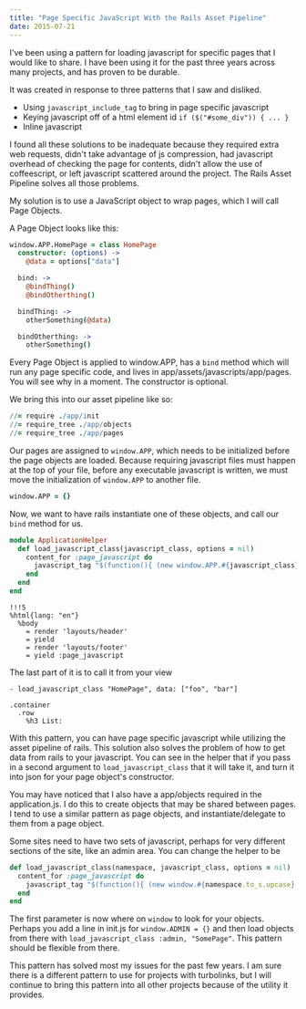 ```yaml
---
title: "Page Specific JavaScript With the Rails Asset Pipeline"
date: 2015-07-21
---
```


I've been using a pattern for loading javascript for specific pages that I would like to share. I have been using it for the past three years across many projects, and has proven to be durable.

It was created in response to three patterns that I saw and disliked.

- Using `javascript_include_tag` to bring in page specific javascript
- Keying javascript off of a html element id `if ($("#some_div")) { ... }`
- Inline javascript

I found all these solutions to be inadequate because they required extra web requests, didn't take advantage of js compression, had javascript overhead of checking the page for contents, didn't allow the use of coffeescript, or left javascript scattered around the project. The Rails Asset Pipeline solves all those problems.

My solution is to use a JavaScript object to wrap pages, which I will call Page Objects.

A Page Object looks like this:

```coffeescript app/assets/javascripts/app/pages/home_page.js.coffee
window.APP.HomePage = class HomePage
  constructor: (options) ->
    @data = options["data"]

  bind: ->
    @bindThing()
    @bindOtherthing()

  bindThing: ->
    otherSomething(@data)

  bindOtherthing: ->
    otherSomething()
```

Every Page Object is applied to window.APP, has a `bind` method which will run any page specific code, and lives in app/assets/javascripts/app/pages. You will see why in a moment. The constructor is optional.

We bring this into our asset pipeline like so:

```coffeescript app/assets/javascripts/application.js
//= require ./app/init
//= require_tree ./app/objects
//= require_tree ./app/pages
```

Our pages are assigned to `window.APP`, which needs to be initialized before the page objects are loaded. Because requiring javascript files must happen at the top of your file, before any executable javascript is written, we must move the initialization of `window.APP` to another file.

```coffeescript app/assets/javascripts/app/init.js
window.APP = {}
```

Now, we want to have rails instantiate one of these objects, and call our `bind` method for us.

```ruby app/helpers/application_helper.rb
module ApplicationHelper
  def load_javascript_class(javascript_class, options = nil)
    content_for :page_javascript do
      javascript_tag "$(function(){ (new window.APP.#{javascript_class}(#{options.to_json})).bind(); })"
    end
  end
end
```

```haml app/views/layouts/application.html.haml
!!!5
%html{lang: "en"}
  %body
    = render 'layouts/header'
    = yield
    = render 'layouts/footer'
    = yield :page_javascript
```

The last part of it is to call it from your view

```haml app/views/home/index.html.haml
- load_javascript_class "HomePage", data: ["foo", "bar"]

.container
  .row
    %h3 List:
```

With this pattern, you can have page specific javascript while utilizing the asset pipeline of rails. This solution also solves the problem of how to get data from rails to your javascript. You can see in the helper that if you pass in a second argument to `load_javascript_class` that it will take it, and turn it into json for your page object's constructor.

You may have noticed that I also have a app/objects required in the application.js. I do this to create objects that may be shared between pages. I tend to use a similar pattern as page objects, and instantiate/delegate to them from a page object.

Some sites need to have two sets of javascript, perhaps for very different sections of the site, like an admin area. You can change the helper to be

```ruby app/helpers/application_helper.rb
def load_javascript_class(namespace, javascript_class, options = nil)
  content_for :page_javascript do
    javascript_tag "$(function(){ (new window.#{namespace.to_s.upcase}.#{javascript_class}(#{options.to_json})).bind(); })"
  end
end
```

The first parameter is now where on `window` to look for your objects. Perhaps you add a line in init.js for `window.ADMIN = {}` and then load objects from there with `load_javascript_class :admin, "SomePage"`. This pattern should be flexible from there.

This pattern has solved most my issues for the past few years. I am sure there is a different pattern to use for projects with turbolinks, but I will continue to bring this pattern into all other projects because of the utility it provides.
